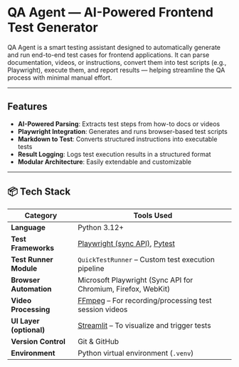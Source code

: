 #  QA Agent — AI-Powered Frontend Test Generator

QA Agent is a smart testing assistant designed to automatically generate and run end-to-end test cases for frontend applications. It can parse documentation, videos, or instructions, convert them into test scripts (e.g., Playwright), execute them, and report results — helping streamline the QA process with minimal manual effort.

---

##  Features

-  **AI-Powered Parsing**: Extracts test steps from how-to docs or videos
-  **Playwright Integration**: Generates and runs browser-based test scripts
-  **Markdown to Test**: Converts structured instructions into executable tests
-  **Result Logging**: Logs test execution results in a structured format
-  **Modular Architecture**: Easily extendable and customizable

---

## 📦 Tech Stack

| Category              | Tools Used                                                                 |
|-----------------------|----------------------------------------------------------------------------|
| **Language**          | Python 3.12+                                                               |
| **Test Frameworks**   | [Playwright (sync API)](https://playwright.dev/python/docs/intro), [Pytest](https://docs.pytest.org/) |
| **Test Runner Module**| `QuickTestRunner` – Custom test execution pipeline                         |
| **Browser Automation**| Microsoft Playwright (Sync API for Chromium, Firefox, WebKit)              |
| **Video Processing**  | [FFmpeg](https://ffmpeg.org/) – For recording/processing test session videos |
| **UI Layer (optional)**| [Streamlit](https://streamlit.io/) – To visualize and trigger tests       |
| **Version Control**   | Git & GitHub                                                               |
| **Environment**       | Python virtual environment (`.venv`)                                       |

